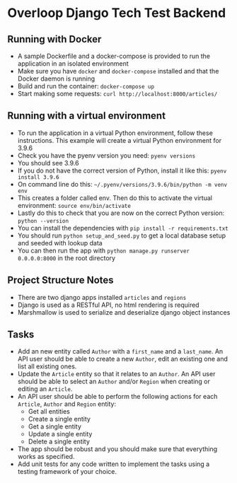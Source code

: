 # Overloop Django Tech Test Backend

## Running with Docker

- A sample Dockerfile and a docker-compose is provided to run the application in an isolated environment
- Make sure you have `docker` and `docker-compose` installed and that the Docker daemon is running
- Build and run the container: `docker-compose up`
- Start making some requests: `curl http://localhost:8000/articles/`

## Running with a virtual environment

- To run the application in a virtual Python environment, follow these instructions. This example will create a virtual Python environment for 3.9.6
- Check you have the pyenv version you need: `pyenv versions`
- You should see 3.9.6
- If you do not have the correct version of Python, install it like this: `pyenv install 3.9.6`
- On command line do this: `~/.pyenv/versions/3.9.6/bin/python -m venv env`
- This creates a folder called env. Then do this to activate the virtual environment: `source env/bin/activate`
- Lastly do this to check that you are now on the correct Python version: `python --version`
- You can install the dependencies with `pip install -r requirements.txt`
- You should run `python setup_and_seed.py` to get a local database setup and seeded with lookup data
- You can then run the app with `python manage.py runserver 0.0.0.0:8000` in the root directory

## Project Structure Notes

- There are two django apps installed `articles` and `regions`
- Django is used as a RESTful API, no html rendering is required
- Marshmallow is used to serialize and deserialize django object instances

## Tasks

- Add an new entity called `Author` with a `first_name` and a `last_name`. An API user should be able to create a new `Author`, edit an existing one and list all existing ones.
- Update the `Article` entity so that it relates to an `Author`. An API user should be able to select an `Author` and/or `Region` when creating or editing an `Article`.
- An API user should be able to perform the following actions for each `Article`, `Author` and `Region` entity:
    - Get all entities
    - Create a single entity
    - Get a single entity
    - Update a single entity
    - Delete a single entity
- The app should be robust and you should make sure that everything works as specified.
- Add unit tests for any code written to implement the tasks using a testing framework of your choice.
